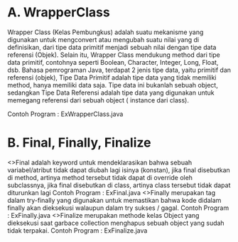 # A. WrapperClass
Wrapper Class (Kelas Pembungkus) adalah suatu mekanisme yang digunakan untuk mengconvert atau mengubah suatu nilai yang di definisikan, dari tipe data primitif menjadi sebuah nilai dengan tipe data referensi (Objek). Selain itu, Wrapper Class mendukung method dari tipe data primitif, contohnya seperti Boolean, Character, Integer, Long, Float, dsb.
Bahasa pemrograman Java, terdapat 2 jenis tipe data, yaitu primitif dan referensi (objek), Tipe Data Primitif adalah tipe data yang tidak memiliki method, hanya memiliki data saja. Tipe data ini bukanlah sebuah object, sedangkan Tipe Data Referensi adalah tipe data yang digunakan untuk memegang referensi dari sebuah object ( instance dari class).

Contoh Program :
ExWrapperClass.java

# B. Final, Finally, Finalize
<>Final adalah keyword untuk mendeklarasikan bahwa sebuah variabel/atribut tidak dapat diubah lagi isinya (konstan), jika final disebutkan di method, artinya method tersebut tidak dapat di override oleh subclassnya, jika final disebutkan di class, artinya class tersebut tidak dapat diturunkan lagi
Contoh Program :
ExFinal.java
<>Finally merupakan tag dalam try-finally yang digunakan untuk memastikan bahwa kode didalam finally akan dieksekusi walaupun dalam try sukses / gagal.
Contoh Program :
ExFinally.java
<>Finalize merupakan methode kelas Object yang dieksekusi saat garbace collection menghapus sebuah object yang sudah tidak terpakai.
Contoh Program :
ExFinalize.java


